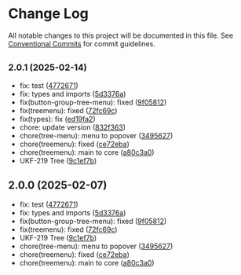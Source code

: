 # Change Log

All notable changes to this project will be documented in this file.
See [Conventional Commits](https://conventionalcommits.org) for commit guidelines.

## <small>2.0.1 (2025-02-14)</small>

* fix: test ([4772671](https://gitlab.optimacros.com/fe/ui-kit/commit/4772671))
* fix: types and imports ([5d3376a](https://gitlab.optimacros.com/fe/ui-kit/commit/5d3376a))
* fix(button-group-tree-menu): fixed ([9f05812](https://gitlab.optimacros.com/fe/ui-kit/commit/9f05812))
* fix(treemenu): fixed ([72fc69c](https://gitlab.optimacros.com/fe/ui-kit/commit/72fc69c))
* fix(types): fix ([ed19fa2](https://gitlab.optimacros.com/fe/ui-kit/commit/ed19fa2))
* chore: update version ([832f363](https://gitlab.optimacros.com/fe/ui-kit/commit/832f363))
* chore(tree-menu): menu to popover ([3495627](https://gitlab.optimacros.com/fe/ui-kit/commit/3495627))
* chore(treemenu): fixed ([ce72eba](https://gitlab.optimacros.com/fe/ui-kit/commit/ce72eba))
* chore(treemenu): main to core ([a80c3a0](https://gitlab.optimacros.com/fe/ui-kit/commit/a80c3a0))
* UKF-219 Tree ([9c1ef7b](https://gitlab.optimacros.com/fe/ui-kit/commit/9c1ef7b))





## 2.0.0 (2025-02-07)

* fix: test ([4772671](https://gitlab.optimacros.com/fe/ui-kit/commit/4772671))
* fix: types and imports ([5d3376a](https://gitlab.optimacros.com/fe/ui-kit/commit/5d3376a))
* fix(button-group-tree-menu): fixed ([9f05812](https://gitlab.optimacros.com/fe/ui-kit/commit/9f05812))
* fix(treemenu): fixed ([72fc69c](https://gitlab.optimacros.com/fe/ui-kit/commit/72fc69c))
* UKF-219 Tree ([9c1ef7b](https://gitlab.optimacros.com/fe/ui-kit/commit/9c1ef7b))
* chore(tree-menu): menu to popover ([3495627](https://gitlab.optimacros.com/fe/ui-kit/commit/3495627))
* chore(treemenu): fixed ([ce72eba](https://gitlab.optimacros.com/fe/ui-kit/commit/ce72eba))
* chore(treemenu): main to core ([a80c3a0](https://gitlab.optimacros.com/fe/ui-kit/commit/a80c3a0))
